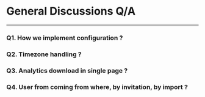 # General Discussions Q/A

---

### Q1. How we implement configuration ?

### Q2. Timezone handling ?

### Q3. Analytics download in single page ?

### Q4. User from coming from where, by invitation, by import ?
